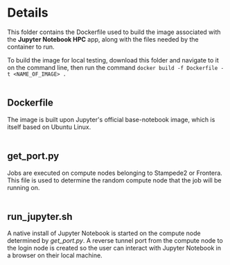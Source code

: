 # Details

This folder contains the Dockerfile used to build the image associated with the **Jupyter Notebook HPC** app, along with the files needed by the container to run.

To build the image for local testing, download this folder and navigate to it on the command line, then run the command ```docker build -f Dockerfile -t <NAME_OF_IMAGE> .```
<br><br>


## Dockerfile

The image is built upon Jupyter's official base-notebook image, which is itself based on Ubuntu Linux.
<br><br>


## get_port.py

Jobs are executed on compute nodes belonging to Stampede2 or Frontera. This file is used to determine the random compute node that the job will be running on.
<br><br>


## run_jupyter.sh

A native install of Jupyter Notebook is started on the compute node determined by _get_port.py_. A reverse tunnel port from the compute node to the login node is created so the user can interact with Jupyter Notebook in a browser on their local machine.